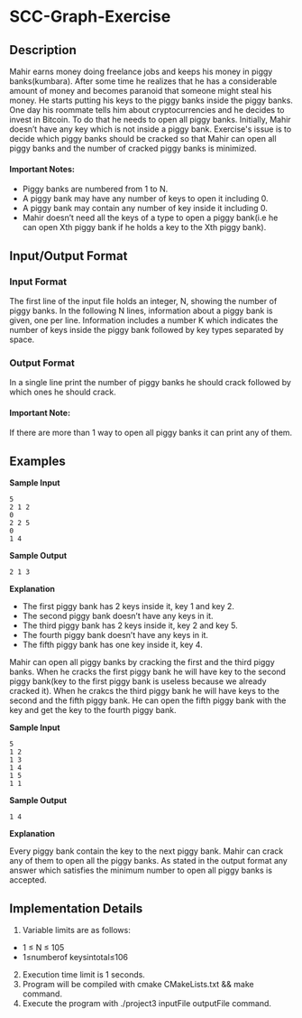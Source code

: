 # SCC-Graph-Exercise
## Description
Mahir earns money doing freelance jobs and keeps his money in piggy banks(kumbara). After some time he realizes that he has a considerable amount of money and becomes paranoid that someone might steal his money. He starts putting his keys to the piggy banks inside the piggy banks. One day his roommate tells him about cryptocurrencies and he decides to invest in Bitcoin. To do that he needs to open all piggy banks. Initially, Mahir doesn’t have any key which is not inside a piggy bank. Exercise's issue is to decide which piggy banks should be cracked so that Mahir can open all piggy banks and the number of cracked piggy banks is minimized.
#### Important Notes:
- Piggy banks are numbered from 1 to N.
- A piggy bank may have any number of keys to open it including 0.
- A piggy bank may contain any number of key inside it including 0.
- Mahir doesn’t need all the keys of a type to open a piggy bank(i.e he can open Xth piggy bank if he holds a key to the Xth piggy bank).

## Input/Output Format 
### Input Format
The first line of the input file holds an integer, N, showing the number of piggy banks.
In the following N lines, information about a piggy bank is given, one per line. Information includes a number K which indicates the number of keys inside the piggy bank followed by key types separated by space.
### Output Format
In a single line print the number of piggy banks he should crack followed by which ones he should crack.
#### Important Note: 
If there are more than 1 way to open all piggy banks it can print any of them.
## Examples 
**Sample Input**
```
5 
2 1 2 
0
2 2 5
0
1 4
```


**Sample Output**
```
2 1 3
```

**Explanation**
- The first piggy bank has 2 keys inside it, key 1 and key 2. 
- The second piggy bank doesn’t have any keys in it.
- The third piggy bank has 2 keys inside it, key 2 and key 5. 
- The fourth piggy bank doesn’t have any keys in it.
- The fifth piggy bank has one key inside it, key 4.

Mahir can open all piggy banks by cracking the first and the third piggy banks. When he cracks the first piggy bank he will have key to the second piggy bank(key to the first piggy bank is useless because we already cracked it). When he crakcs the third piggy bank he will have keys to the second and the fifth piggy bank. He can open the fifth piggy bank with the key and get the key to the fourth piggy bank.

**Sample Input**
```
5 
1 2
1 3 
1 4 
1 5 
1 1
```

**Sample Output**
```
1 4
```

**Explanation**

Every piggy bank contain the key to the next piggy bank. Mahir can crack any of them to open all the piggy banks. As stated in the output format any answer which satisfies the minimum number to open all piggy banks is accepted.

## Implementation Details
1. Variable limits are as follows: 
  - 1 ≤ N ≤ 105
  - 1≤numberof keysintotal≤106
2. Execution time limit is 1 seconds.
3. Program will be compiled with cmake CMakeLists.txt && make command.
4. Execute the program with ./project3 inputFile outputFile command.
